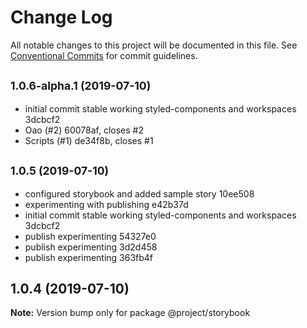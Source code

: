 # Change Log

All notable changes to this project will be documented in this file.
See [Conventional Commits](https://conventionalcommits.org) for commit guidelines.

## <small>1.0.6-alpha.1 (2019-07-10)</small>

* initial commit stable working styled-components and workspaces 3dcbcf2
* Oao (#2) 60078af, closes #2
* Scripts (#1) de34f8b, closes #1






## <small>1.0.5 (2019-07-10)</small>

* configured storybook and added sample story 10ee508
* experimenting with publishing e42b37d
* initial commit stable working styled-components and workspaces 3dcbcf2
* publish experimenting 54327e0
* publish experimenting 3d2d458
* publish experimenting 363fb4f





## 1.0.4 (2019-07-10)

**Note:** Version bump only for package @project/storybook
